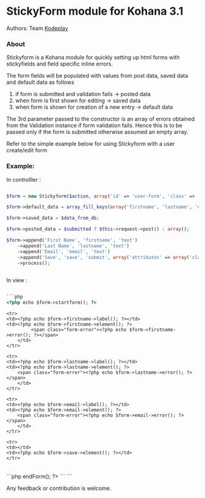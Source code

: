 StickyForm module for Kohana 3.1
================================

Authors: Team [Kodeplay](http://kodeplay.com)

### About

Stickyform is a Kohana module for quickly setting up html forms with stickyfields and 
field specific inline errors. 

The form fields will be populated with values from post data, saved data and default data as follows
1. if form is submitted and validation fails -> posted data
2. when form is first shown for editing -> saved data
3. when form is shown for creation of a new entry -> default data

The 3rd parameter passed to the constructor is an array of errors obtained from the Validation instance
if form validation fails. Hence this is to be passed only if the form is submitted otherwise assumed an
empty array.

Refer to the simple example below for using Stickyform with a user create/edit form

### Example:

In controlller :

```php

$form = new Stickyform($action, array('id' => 'user-form', 'class' => 'frm'), ($is_submitted ? $validator->errors('user') : array()));

$form->default_data = array_fill_keys(array('firstname', 'lastname', 'email'), '');

$form->saved_data = $data_from_db;

$form->posted_data = $submitted ? $this->request->post() : array();

$form->append('First Name', 'firstname', 'text')
    ->append('Last Name', 'lastname', 'text')
    ->append('Email', 'email', 'text')
    ->append('Save', 'save', 'submit', array('attributes' => array('class' => 'button')));
    ->process();
    
```

In view :
```html

```php
<?php echo $form->startform(); ?>
```

<table class="formcontainer">

    <tr>
	<td><?php echo $form->firstname->label(); ?></td>
	<td><?php echo $form->firstname->element(); ?>
             <span class="form-error"><?php echo $form->firstname->error(); ?></span>
        </td>
    </tr>
    
    <tr>
	<td><?php echo $form->lastname->label(); ?></td>
	<td><?php echo $form->lastname->element(); ?>
	    <span class="form-error"><?php echo $form->lastname->error(); ?></span>
        </td>
    </tr>
    
    <tr>    
	<td><?php echo $form->email->label(); ?></td>
	<td><?php echo $form->email->element(); ?>
	    <span class="form-error"><?php echo $form->email->error(); ?></span>
        </td>
    </tr>
    
    <tr>
	<td></td>
	<td><?php echo $form->save->element(); ?></td>
    </tr>
    
<table>
```php
<?php echo $form->endForm(); ?>
```
```

Any feedback or contribution is welcome.





